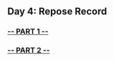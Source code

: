 ## Day 4: Repose Record

### [-- PART 1 --](https://github.com/atssteve/advent_of_code_2018/tree/master/day_4/part_1)
### [-- PART 2 --](https://github.com/atssteve/advent_of_code_2018/tree/master/day_4/part_2)
